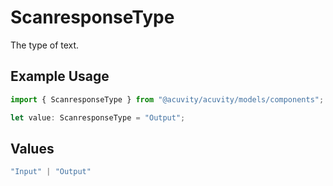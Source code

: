 # ScanresponseType

The type of text.

## Example Usage

```typescript
import { ScanresponseType } from "@acuvity/acuvity/models/components";

let value: ScanresponseType = "Output";
```

## Values

```typescript
"Input" | "Output"
```